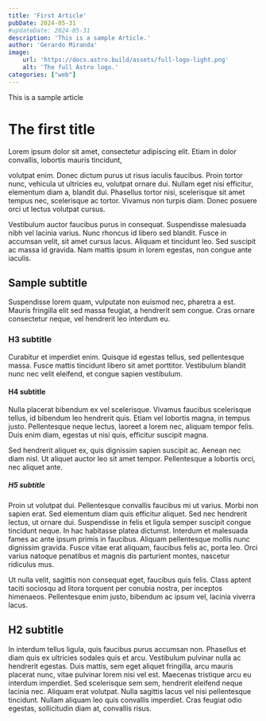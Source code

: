 ```yaml
---
title: 'First Article'
pubDate: 2024-05-31
#updateDate: 2024-05-31
description: 'This is a sample Article.'
author: 'Gerardo Miranda'
image:
    url: 'https://docs.astro.build/assets/full-logo-light.png'
    alt: 'The full Astro logo.'
categories: ["web"]
---
```


This is a sample article

# The first title

Lorem ipsum dolor sit amet, consectetur adipiscing elit. Etiam in dolor convallis, lobortis mauris tincidunt, 

volutpat enim. Donec dictum purus ut risus iaculis faucibus. Proin tortor nunc, vehicula ut ultricies eu, volutpat ornare dui. Nullam eget nisi efficitur, elementum diam a, blandit dui. Phasellus tortor nisi, scelerisque sit amet tempus nec, scelerisque ac tortor. Vivamus non turpis diam. Donec posuere orci ut lectus volutpat cursus. 

Vestibulum auctor faucibus purus in consequat. Suspendisse malesuada nibh vel lacinia varius. Nunc rhoncus id libero sed blandit. Fusce in accumsan velit, sit amet cursus lacus. Aliquam et tincidunt leo. Sed suscipit ac massa id gravida. Nam mattis ipsum in lorem egestas, non congue ante iaculis.

## Sample subtitle

Suspendisse lorem quam, vulputate non euismod nec, pharetra a est. Mauris fringilla elit sed massa feugiat, a hendrerit sem congue. Cras ornare consectetur neque, vel hendrerit leo interdum eu. 

### H3 subtitle

Curabitur et imperdiet enim. Quisque id egestas tellus, sed pellentesque massa. Fusce mattis tincidunt libero sit amet porttitor. Vestibulum blandit nunc nec velit eleifend, et congue sapien vestibulum.

#### H4 subtitle

Nulla placerat bibendum ex vel scelerisque. Vivamus faucibus scelerisque tellus, id bibendum leo hendrerit quis. Etiam vel lobortis magna, in tempus justo. Pellentesque neque lectus, laoreet a lorem nec, aliquam tempor felis. Duis enim diam, egestas ut nisi quis, efficitur suscipit magna. 

Sed hendrerit aliquet ex, quis dignissim sapien suscipit ac. Aenean nec diam nisl. Ut aliquet auctor leo sit amet tempor. Pellentesque a lobortis orci, nec aliquet ante.

##### H5 subtitle

Proin ut volutpat dui. Pellentesque convallis faucibus mi ut varius. Morbi non sapien erat. Sed elementum diam quis efficitur aliquet. Sed nec hendrerit lectus, ut ornare dui. Suspendisse in felis et ligula semper suscipit congue tincidunt neque. In hac habitasse platea dictumst. Interdum et malesuada fames ac ante ipsum primis in faucibus. Aliquam pellentesque mollis nunc dignissim gravida. Fusce vitae erat aliquam, faucibus felis ac, porta leo. Orci varius natoque penatibus et magnis dis parturient montes, nascetur ridiculus mus. 

Ut nulla velit, sagittis non consequat eget, faucibus quis felis. Class aptent taciti sociosqu ad litora torquent per conubia nostra, per inceptos himenaeos. Pellentesque enim justo, bibendum ac ipsum vel, lacinia viverra lacus.

## H2 subtitle

In interdum tellus ligula, quis faucibus purus accumsan non. Phasellus et diam quis ex ultricies sodales quis et arcu. Vestibulum pulvinar nulla ac hendrerit egestas. Duis mattis, sem eget aliquet fringilla, arcu mauris placerat nunc, vitae pulvinar lorem nisi vel est. Maecenas tristique arcu eu interdum imperdiet. Sed scelerisque sem sem, hendrerit eleifend neque lacinia nec. Aliquam erat volutpat. Nulla sagittis lacus vel nisi pellentesque tincidunt. Nullam aliquam leo quis convallis imperdiet. Cras feugiat odio egestas, sollicitudin diam at, convallis risus.